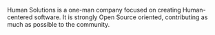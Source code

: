 Human Solutions is a one-man company focused on creating Human-centered software. 
It is strongly Open Source oriented, contributing as much as possible to the community.

